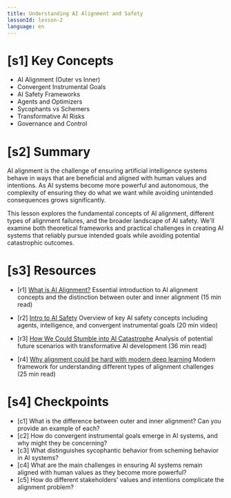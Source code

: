 ```yaml
---
title: Understanding AI Alignment and Safety
lessonId: lesson-2
language: en
---
```


# [s1] Key Concepts

- AI Alignment (Outer vs Inner)
- Convergent Instrumental Goals
- AI Safety Frameworks
- Agents and Optimizers
- Sycophants vs Schemers
- Transformative AI Risks
- Governance and Control

# [s2] Summary

AI alignment is the challenge of ensuring artificial intelligence systems behave in ways that are beneficial and aligned with human values and intentions. As AI systems become more powerful and autonomous, the complexity of ensuring they do what we want while avoiding unintended consequences grows significantly.

This lesson explores the fundamental concepts of AI alignment, different types of alignment failures, and the broader landscape of AI safety. We'll examine both theoretical frameworks and practical challenges in creating AI systems that reliably pursue intended goals while avoiding potential catastrophic outcomes.

# [s3] Resources

- [r1] [What is AI Alignment?](https://aisafetyfundamentals.com/blog/what-is-ai-alignment/)
  Essential introduction to AI alignment concepts and the distinction between outer and inner alignment (15 min read)

- [r2] [Intro to AI Safety](https://www.youtube.com/watch?v=pYXy-A4siMw&t=16)
  Overview of key AI safety concepts including agents, intelligence, and convergent instrumental goals (20 min video)

- [r3] [How We Could Stumble into AI Catastrophe](https://www.cold-takes.com/how-we-could-stumble-into-ai-catastrophe/)
  Analysis of potential future scenarios with transformative AI development (36 min read)

- [r4] [Why alignment could be hard with modern deep learning](https://www.cold-takes.com/why-ai-alignment-could-be-hard-with-modern-deep-learning/)
  Modern framework for understanding different types of alignment challenges (25 min read)

# [s4] Checkpoints

- [c1] What is the difference between outer and inner alignment? Can you provide an example of each?
- [c2] How do convergent instrumental goals emerge in AI systems, and why might they be concerning?
- [c3] What distinguishes sycophantic behavior from scheming behavior in AI systems?
- [c4] What are the main challenges in ensuring AI systems remain aligned with human values as they become more powerful?
- [c5] How do different stakeholders' values and intentions complicate the alignment problem?